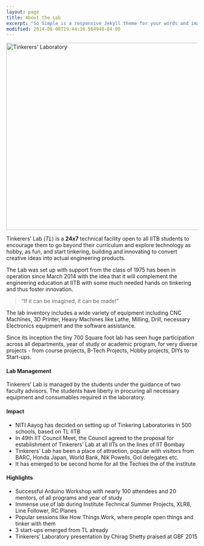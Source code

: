 ```yaml
---
layout: page
title: About the Lab
excerpt: "So Simple is a responsive Jekyll theme for your words and images."
modified: 2014-08-08T19:44:38.564948-04:00
---
```


<img align="middle" src="/images/about_lab.JPG" alt="Tinkerers' Laboratory" height="492" width="800">

Tinkerers’ Lab (*TL*)  is a **24x7** technical facility open to all IITB students to encourage them to go beyond their curriculum and explore technology as hobby, as fun, and start tinkering, building and innovating to convert creative ideas into actual engineering products.

The Lab was set up with support from the class of 1975 has been in operation since March 2014 with the idea that it will complement the engineering education at IITB with some much needed hands on tinkering and thus foster innovation.

>“If it can be imagined, it can be made!”

The lab inventory includes a wide variety of equipment including CNC Machines, 3D Printer, Heavy Machines like Lathe, Milling, Drill, necessary Electronics equipment and the software assistance.
   
Since its inception the tiny 700 Square foot lab has seen huge participation across all departments, year of study or academic program, for very diverse projects - from course projects, B-Tech Projects, Hobby projects, DIYs to Start-ups.

#### Lab Management

Tinkerers’ Lab is managed by the students under the guidance of two faculty advisors. The students have liberty in procuring all necessary equipment and consumables required in the laboratory.

#### Impact

- NITI Aayog has decided on setting up of Tinkering Laboratories in 500 schools, based on TL IITB
- In 49th IIT Council Meet, the Council agreed to the proposal for establishment of Tinkerers’ Lab at all IITs on the lines of IIT Bombay
- Tinkerers’ Lab has been a place of attraction, popular with visitors from BARC, Honda Japan, World Bank, Nik Powells, GoI delegates etc.
- It has emerged to be second home for all the Techies the of the institute

#### Highlights

- Successful Arduino Workshop with nearly 100 attendees and 20 mentors, of all programs and year of study
- Immense use of lab during Institute Technical Summer Projects, XLR8, Line Follower, RC Planes
- Popular sessions like How Things Work, where people open things and tinker with them
- 3 start-ups emerged from TL already
- Tinkerers’ Laboratory presentation by Chirag Shetty praised at GBF 2015